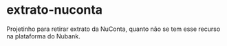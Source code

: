 # extrato-nuconta
Projetinho para retirar extrato da NuConta, quanto não se tem esse recurso na plataforma do Nubank.
